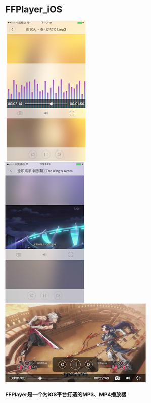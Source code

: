 # FFPlayer_iOS
![]()
![](https://github.com/MuZeQiu/FFPlayer_iOS/blob/master/IMG_0715.PNG)
![](https://github.com/MuZeQiu/FFPlayer_iOS/blob/master/IMG_0720.PNG)
![](https://github.com/MuZeQiu/FFPlayer_iOS/blob/master/IMG_0721.PNG)
![]()


### FFPlayer是一个为iOS平台打造的MP3、MP4播放器
